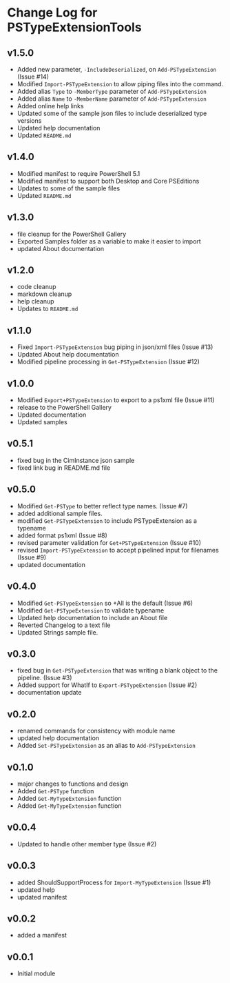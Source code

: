 # Change Log for PSTypeExtensionTools

## v1.5.0

+ Added new parameter, `-IncludeDeserialized`, on `Add-PSTypeExtension` (Issue #14)
+ Modified `Import-PSTypeExtension` to allow piping files into the command.
+ Added alias `Type` to `-MemberType` parameter of `Add-PSTypeExtension`
+ Added alias `Name` to `-MemberName` parameter of `Add-PSTypeExtension`
+ Added online help links
+ Updated some of the sample json files to include deserialized type versions
+ Updated help documentation
+ Updated `README.md`

## v1.4.0

+ Modified manifest to require PowerShell 5.1
+ Modified manifest to support both Desktop and Core PSEditions
+ Updates to some of the sample files
+ Updated `README.md`

## v1.3.0

+ file cleanup for the PowerShell Gallery
+ Exported Samples folder as a variable to make it easier to import
+ updated About documentation

## v1.2.0

+ code cleanup
+ markdown cleanup
+ help cleanup
+ Updates to `README.md`

## v1.1.0

+ Fixed `Import-PSTypeExtension` bug piping in json/xml files (Issue #13)
+ Updated About help documentation
+ Modified pipeline processing in `Get-PSTypeExtension` (Issue #12)

## v1.0.0

+ Modified `Export+PSTypeExtension` to export to a ps1xml file (Issue #11)
+ release to the PowerShell Gallery
+ Updated documentation
+ Updated samples

## v0.5.1

+ fixed bug in the CimInstance json sample
+ fixed link bug in README.md file

## v0.5.0

+ Modified `Get-PSType` to better reflect type names. (Issue #7)
+ added additional sample files.
+ modified `Get-PSTypeExtension` to include PSTypeExtension as a typename
+ added format ps1xml (Issue #8)
+ revised parameter validation for `Get+PSTypeExtension` (Issue #10)
+ revised `Import-PSTypeExtension` to accept pipelined input for filenames (Issue #9)
+ updated documentation

## v0.4.0

+ Modified `Get-PSTypeExtension` so +All is the default (Issue #6)
+ Modified `Get-PSTypeExtension` to validate typename
+ Updated help documentation to include an About file
+ Reverted Changelog to a text file
+ Updated Strings sample file.

## v0.3.0

+ fixed bug in `Get-PSTypeExtension` that was writing a blank object to the pipeline. (Issue #3)
+ Added support for WhatIf to `Export-PSTypeExtension` (Issue #2)
+ documentation update

## v0.2.0

+ renamed commands for consistency with module name
+ updated help documentation
+ Added `Set-PSTypeExtension` as an alias to `Add-PSTypeExtension`

## v0.1.0

+ major changes to functions and design
+ Added `Get-PSType` function
+ Added `Get-MyTypeExtension` function
+ Added `Get-MyTypeExtension` function

## v0.0.4

+ Updated to handle other member type (Issue #2)

## v0.0.3

+ added ShouldSupportProcess for `Import-MyTypeExtension` (Issue #1)
+ updated help
+ updated manifest

## v0.0.2

+ added a manifest

## v0.0.1

+ Initial module

